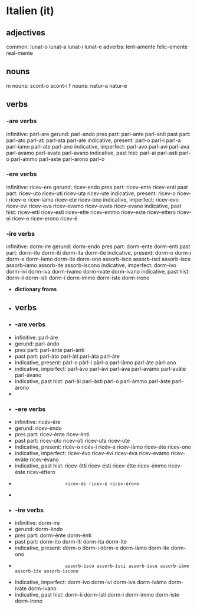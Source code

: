 # Italien (it)

## adjectives
common: lunat-o lunat-a lunat-i lunat-e
adverbs: lent-amente felic-emente real-mente 

## nouns
m nouns: scont-o scont-i
f nouns: natur-a natur-e

## verbs
### -are verbs
infinitive: parl-are
gerund:     parl-ando
pres part:  parl-ante parl-anti
past part:  parl-ato parl-ati parl-ata parl-ate
indicative, present:   parl-o parl-i parl-a parl-iamo parl-ate parl-ano
indicative, imperfect: parl-avo parl-avi parl-ava parl-avamo parl-avate parl-avano
indicative, past hist: parl-ai parl-asti parl-o parl-ammo parl-aste parl-arono
                                         parl-ò

### -ere verbs
infinitive: ricev-ere
gerund:     ricev-endo
pres part:  ricev-ente ricev-enti
past part:  ricev-uto ricev-uti ricev-uta ricev-ute
indicative, present:   ricev-o ricev-i ricev-e ricev-iamo ricev-ete ricev-ono
indicative, imperfect: ricev-evo ricev-evi ricev-eva ricev-evamo ricev-evate ricev-evano
indicative, past hist: ricev-etti ricev-esti ricev-ette ricev-emmo ricev-este ricev-ettero
                       ricev-ei ricev-e ricev-erono
                                ricev-é

### -ire verbs
infinitive: dorm-ire
gerund:     dorm-endo
pres part:  dorm-ente dorm-enti
past part:  dorm-ito dorm-iti dorm-ita dorm-ite
indicative, present:   dorm-o dorm-i dorm-e dorm-iamo dorm-ite dorm-ono
                       assorb-isco assorb-isci assorb-isce assorb-iamo assorb-ite assorb-iscono
indicative, imperfect: dorm-ivo dorm-ivi dorm-iva dorm-ivamo dorm-ivate dorm-ivano
indicative, past hist: dorm-ii dorm-isti dorm-i dorm-immo dorm-iste dorm-irono

* **dictionary froms**
* ## verbs
* ### -are verbs
* infinitive: parl-àre
* gerund:     parl-àndo
* pres part:  parl-ànte parl-ànti
* past part:  parl-àto parl-àti parl-àta parl-àte
* indicative, present:   pàrl-o pàrl-i pàrl-a parl-iàmo parl-àte pàrl-ano
* indicative, imperfect: parl-àvo parl-àvi parl-àva parl-avàmo parl-avàte parl-àvano
* indicative, past hist: parl-ài parl-àsti parl-ò parl-àmmo parl-àste parl-àrono
* 
* ### -ere verbs
* infinitive: ricév-ére
* gerund:     ricev-èndo
* pres part:  ricev-ènte ricev-ènti
* past part:  ricev-ùto ricev-ùti ricev-ùta ricev-ùte
* indicative, present:   ricév-o ricév-i ricév-e ricev-iàmo ricev-éte ricev-ono
* indicative, imperfect: ricev-évo ricev-évi ricev-éva ricev-evàmo ricev-evàte ricev-évano
* indicative, past hist: ricev-étti ricev-ésti ricev-étte ricev-émmo ricev-éste ricev-éttero
*                        ricev-éi ricev-é ricev-érono
* 
* ### -ire verbs
* infinitive: dorm-ìre
* gerund:     dorm-èndo
* pres part:  dorm-ènte dorm-ènti
* past part:  dorm-ìto dorm-ìti dorm-ìta dorm-ìte
* indicative, present:   dòrm-o dòrm-i dòrm-e dorm-iàmo dorm-ìte dorm-ono
*                        assorb-ìsco assorb-ìsci assorb-ìsce assorb-iàmo assorb-ìte assorb-ìscono
* indicative, imperfect: dorm-ìvo dorm-ìvi dorm-ìva dorm-ivàmo dorm-ivàte dorm-ìvano
* indicative, past hist: dorm-ìi dorm-ìsti dorm-ì dorm-ìmmo dorm-ìste dorm-ìrono
